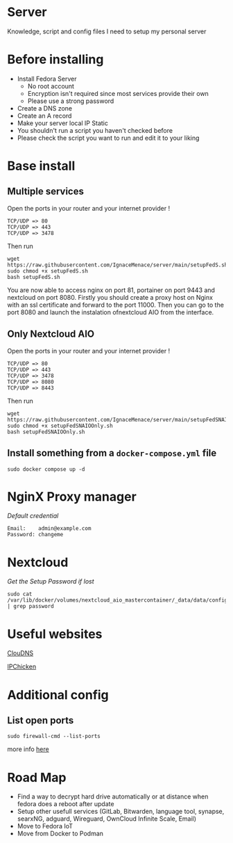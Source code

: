 # Server
Knowledge, script and config files I need to setup my personal server
# Before installing
- Install Fedora Server
  - No root account
  - Encryption isn't required since most services provide their own
  - Please use a strong password
- Create a DNS zone
- Create an A record
- Make your server local IP Static
- You shouldn't run a script you haven't checked before
- Please check the script you want to run and edit it to your liking
# Base install
## Multiple services

Open the ports in your router and your internet provider !
```
TCP/UDP => 80
TCP/UDP => 443
TCP/UDP => 3478
```

Then run
```
wget https://raw.githubusercontent.com/IgnaceMenace/server/main/setupFedS.sh 
sudo chmod +x setupFedS.sh
bash setupFedS.sh
```
You are now able to access nginx on port 81, portainer on port 9443 and nextcloud on port 8080. 
Firstly you should create a proxy host on Nginx with an ssl certificate and forward to the port 11000. Then you can go to the port 8080 and launch the instalation ofnextcloud AIO from the interface.
## Only Nextcloud AIO

Open the ports in your router and your internet provider !
```
TCP/UDP => 80
TCP/UDP => 443
TCP/UDP => 3478
TCP/UDP => 8080
TCP/UDP => 8443
```
Then run
```
wget https://raw.githubusercontent.com/IgnaceMenace/server/main/setupFedSNAIOOnly.sh 
sudo chmod +x setupFedSNAIOOnly.sh
bash setupFedSNAIOOnly.sh
```
## Install something from a `docker-compose.yml` file
```
sudo docker compose up -d
```
# NginX Proxy manager
*Default credential*
```
Email:    admin@example.com
Password: changeme
```
# Nextcloud
*Get the Setup Password if lost*
```
sudo cat /var/lib/docker/volumes/nextcloud_aio_mastercontainer/_data/data/configuration.json | grep password
```
# Useful websites
[ClouDNS](https://www.cloudns.net/)

[IPChicken](https://www.ipchicken.com/)

# Additional config

## List open ports
```
sudo firewall-cmd --list-ports
```
more info [here](https://docs.fedoraproject.org/en-US/quick-docs/firewalld/)

# Road Map
- Find a way to decrypt hard drive automatically or at distance when fedora does a reboot after update
- Setup other usefull services (GitLab, Bitwarden, language tool, synapse, searxNG, adguard, Wireguard, OwnCloud Infinite Scale, Email)
- Move to Fedora IoT
- Move from Docker to Podman
